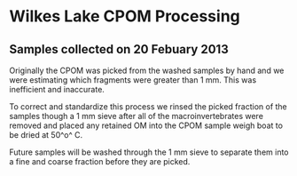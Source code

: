 # Wilkes Lake CPOM Processing
## Samples collected on 20 Febuary 2013

Originally the CPOM was picked from the washed samples by hand and we were estimating which fragments were greater than 1 mm.  This was inefficient and inaccurate. 

To correct and standardize this process we rinsed the picked fraction of the samples though a 1 mm sieve after all of the macroinvertebrates were removed and placed any retained OM into the CPOM sample weigh boat to be dried at 50^o^ C.

Future samples will be washed through the 1 mm sieve to separate them into a fine and coarse fraction before they are picked.

 
